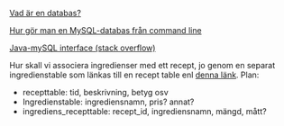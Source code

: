 [Vad är en databas?](https://www.guru99.com/introduction-to-database-sql.html)

[Hur gör man en MySQL-databas från command line](https://www.wikihow.com/Create-a-Table-in-MySQL)

[Java-mySQL interface (stack overflow)](https://stackoverflow.com/questions/2839321/connect-java-to-a-mysql-database)

Hur skall vi associera ingredienser med ett recept, jo genom en separat ingredienstable som länkas till en recept table enl [denna länk](https://stackoverflow.com/questions/17371639/how-to-store-arrays-in-mysql). 
Plan: 
* recepttable: tid, beskrivning, betyg osv
* Ingredienstable: ingrediensnamn, pris? annat?
* ingrediens_recepttable: recept_id, ingrediensnamn, mängd, mått?
